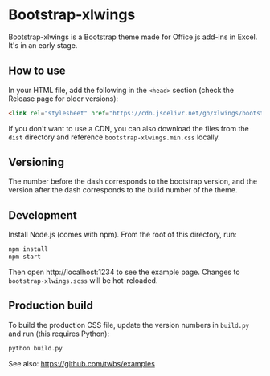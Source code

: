 # Bootstrap-xlwings

Bootstrap-xlwings is a Bootstrap theme made for Office.js add-ins in Excel. It's in an early stage.

## How to use

In your HTML file, add the following in the `<head>` section (check the Release page for older versions):

```html
<link rel="stylesheet" href="https://cdn.jsdelivr.net/gh/xlwings/bootstrap-xlwings@5.3.3-1/dist/bootstrap-xlwings.min.css">
```

If you don't want to use a CDN, you can also download the files from the ``dist`` directory and reference `bootstrap-xlwings.min.css` locally.

## Versioning

The number before the dash corresponds to the bootstrap version, and the version after the dash corresponds to the build number of the theme.

## Development

Install Node.js (comes with npm).
From the root of this directory, run:

```sh
npm install
npm start
```

Then open http://localhost:1234 to see the example page. Changes to `bootstrap-xlwings.scss` will be hot-reloaded.

## Production build

To build the production CSS file, update the version numbers in `build.py` and run (this requires Python):

```sh
python build.py
```

See also: https://github.com/twbs/examples
